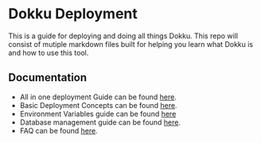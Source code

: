 # Dokku Deployment
This is a guide for deploying and doing all things Dokku. This repo will consist of mutiple markdown files built for helping you learn what Dokku is and how to use this tool.

## Documentation

- All in one deployment Guide can be found [here](https://github.com/gocodeup/dokku-deployment-guide/blob/java17/docs/deploy.md#readme).
- Basic Deployment Concepts can be found [here](https://github.com/gocodeup/dokku-deployment-guide/blob/java17/docs/deployment_basics.md#readme).
- Environment Variables guide can be found [here](https://github.com/gocodeup/dokku-deployment-guide/blob/java17/docs/enviroment_variables.md#readme)
- Database management guide can be found [here](https://github.com/gocodeup/dokku-deployment-guide/blob/java17/docs/database_managment.md#readme).
- FAQ can be found [here](https://github.com/gocodeup/dokku-deployment-guide/blob/java17/docs/faq.md#readme).
